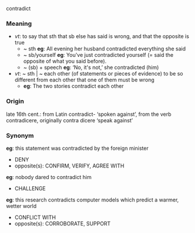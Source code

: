 contradict
### Meaning
+ _vt_: to say that sth that sb else has said is wrong, and that the opposite is true
	+  ~ sth __eg__: All evening her husband contradicted everything she said
	+  ~ sb/yourself __eg__: You've just contradicted yourself (= said the opposite of what you said before).
	+  ~ (sb) + speech __eg__: ‘No, it's not,’ she contradicted (him)
+ _vt_: ~ sth | ~ each other (of statements or pieces of evidence) to be so different from each other that one of them must be wrong
	+ __eg__: The two stories contradict each other

### Origin

late 16th cent.: from Latin contradict- ‘spoken against’, from the verb contradicere, originally contra dicere ‘speak against’

### Synonym

__eg__: this statement was contradicted by the foreign minister

+ DENY
+ opposite(s): CONFIRM, VERIFY, AGREE WITH

__eg__: nobody dared to contradict him

+ CHALLENGE

__eg__: this research contradicts computer models which predict a warmer, wetter world

+ CONFLICT WITH
+ opposite(s): CORROBORATE, SUPPORT


